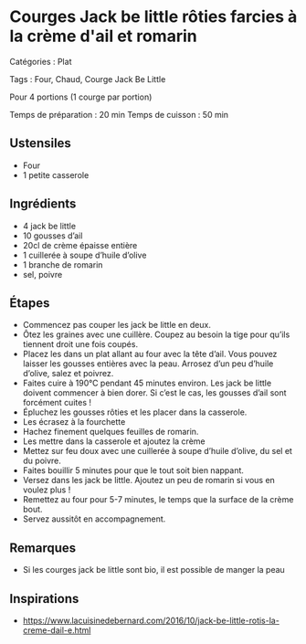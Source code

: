 # Courges Jack be little rôties farcies à la crème d'ail et romarin

Catégories : Plat

Tags : Four, Chaud, Courge Jack Be Little

Pour 4 portions (1 courge par portion)

Temps de préparation : 20 min
Temps de cuisson : 50 min

## Ustensiles

* Four
* 1 petite casserole

## Ingrédients

* 4 jack be little
* 10 gousses d’ail
* 20cl de crème épaisse entière
* 1 cuillerée à soupe d’huile d’olive
* 1 branche de romarin
* sel, poivre

## Étapes

* Commencez pas couper les jack be little en deux.
* Ôtez les graines avec une cuillère. Coupez au besoin la tige pour qu’ils tiennent droit une fois
coupés.
* Placez les dans un plat allant au four avec la tête d’ail. Vous pouvez laisser les gousses entières avec la peau. Arrosez d’un peu d’huile d’olive, salez et poivrez.
* Faites cuire à 190°C pendant 45 minutes environ. Les jack be little doivent commencer à bien
dorer. Si c’est le cas, les gousses d’ail sont forcément cuites !
* Épluchez les gousses rôties et les placer dans
la casserole.
* Les écrasez à la fourchette
* Hachez finement quelques feuilles de romarin.
* Les mettre dans la casserole et ajoutez la crème
* Mettez sur feu doux avec une cuillerée à soupe d’huile d’olive, du sel et du poivre.
* Faites bouillir 5 minutes pour que le tout soit bien nappant.
* Versez dans les jack be little. Ajoutez un peu de romarin si vous en voulez plus !
* Remettez au four pour 5-7 minutes, le temps que la surface de la crème bout.
* Servez aussitôt en accompagnement.

## Remarques

* Si les courges jack be little sont bio, il est possible de manger la peau

## Inspirations

* https://www.lacuisinedebernard.com/2016/10/jack-be-little-rotis-la-creme-dail-e.html

